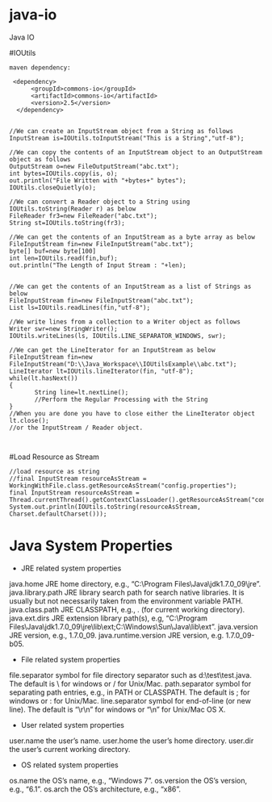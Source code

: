 # java-io
Java IO

#IOUtils
```
maven dependency:

 <dependency>
      <groupId>commons-io</groupId>
      <artifactId>commons-io</artifactId>
      <version>2.5</version>
  </dependency>
  

//We can create an InputStream object from a String as follows
InputStream is=IOUtils.toInputStream("This is a String","utf-8");

//We can copy the contents of an InputStream object to an OutputStream object as follows
OutputStream o=new FileOutputStream("abc.txt");
int bytes=IOUtils.copy(is, o);
out.println("File Written with "+bytes+" bytes");
IOUtils.closeQuietly(o);

//We can convert a Reader object to a String using IOUtils.toString(Reader r) as below
FileReader fr3=new FileReader("abc.txt");
String st=IOUtils.toString(fr3);

//We can get the contents of an InputStream as a byte array as below
FileInputStream fin=new FileInputStream("abc.txt");
byte[] buf=new byte[100]
int len=IOUtils.read(fin,buf);
out.println("The Length of Input Stream : "+len);


//We can get the contents of an InputStream as a list of Strings as below
FileInputStream fin=new FileInputStream("abc.txt");
List ls=IOUtils.readLines(fin,"utf-8");

//We write lines from a collection to a Writer object as follows
Writer swr=new StringWriter();
IOUtils.writeLines(ls, IOUtils.LINE_SEPARATOR_WINDOWS, swr);   

//We can get the LineIterator for an InputStream as below
FileInputStream fin=new FileInputStream("D:\\Java_Workspace\\IOUtilsExample\\abc.txt");
LineIterator lt=IOUtils.lineIterator(fin, "utf-8");
while(lt.hasNext())
{
       String line=lt.nextLine();
       //Perform the Regular Processing with the String
}
//When you are done you have to close either the LineIterator object
lt.close();
//or the InputStream / Reader object.



```

#Load Resource as Stream
```
//load resource as string
//final InputStream resourceAsStream = WorkingWithFile.class.getResourceAsStream("config.properties");
final InputStream resourceAsStream = Thread.currentThread().getContextClassLoader().getResourceAsStream("config.properties");
System.out.println(IOUtils.toString(resourceAsStream, Charset.defaultCharset()));
```

# Java System Properties
- JRE related system properties

java.home    JRE home directory, e.g., “C:\Program Files\Java\jdk1.7.0_09\jre”.
java.library.path   JRE library search path for search native libraries. It is usually but not necessarily taken from the environment variable PATH.
java.class.path JRE CLASSPATH, e.g., . (for current working directory).
java.ext.dirs   JRE extension library path(s), e.g, “C:\Program Files\Java\jdk1.7.0_09\jre\lib\ext;C:\Windows\Sun\Java\lib\ext”.
java.version    JRE version, e.g., 1.7.0_09.
java.runtime.version    JRE version, e.g. 1.7.0_09-b05.

- File related system properties

file.separator  symbol for file directory separator such as d:\test\test.java. The default is \ for windows or / for Unix/Mac.
path.separator  symbol for separating path entries, e.g., in PATH or CLASSPATH. The default is ; for windows or : for Unix/Mac.
line.separator  symbol for end-of-line (or new line). The default is “\r\n” for windows or “\n” for Unix/Mac OS X.

- User related system properties

user.name   the user’s name.
user.home   the user’s home directory.
user.dir    the user’s current working directory.

- OS related system properties

os.name the OS’s name, e.g., “Windows 7”.
os.version  the OS’s version, e.g., “6.1”.
os.arch the OS’s architecture, e.g., “x86”.
